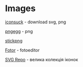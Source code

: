 # Images 

[iconsuck](https://iconduck.com/) - download svg, png

[pngegg](https://www.pngegg.com/) - png

[stickpng](https://www.stickpng.com/)

[Fotor](https://www.fotor.com/) - fotoeditor

[SVG Repo](https://www.svgrepo.com/) - велика колекція іконок
